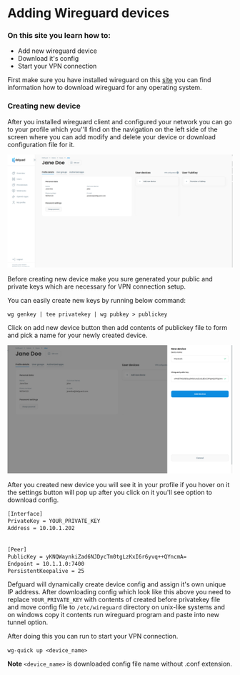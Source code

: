 # Adding Wireguard devices

### On this site you learn how to:

* Add new wireguard device
* Download it's config
* Start your VPN connection

First make sure you have installed wireguard on this [site](https://www.wireguard.com/install/) you can find information how to download wireguard for any operating system.

### Creating new device

After you installed wireguard client and configured your network you can go to your profile which you''ll find on the navigation on the left side of the screen where you can add modify and delete your device or download configuration file for it.

![Profile page](../../.gitbook/assets/profile.png)

Before creating new device make you sure generated your public and private keys which are necessary for VPN connection setup.

You can easily create new keys by running below command:

```
wg genkey | tee privatekey | wg pubkey > publickey
```

Click on add new device button then add contents of publickey file to form and pick a name for your newly created device.

![New device Form](../../.gitbook/assets/adddevice.png)

After you created new device you will see it in your profile if you hover on it the settings button will pop up after you click on it you'll see option to download config.

```
[Interface]
PrivateKey = YOUR_PRIVATE_KEY
Address = 10.10.1.202


[Peer]
PublicKey = yKNQWaynkiZad6NJDycTm0tgLzKxI6r6yvq++QYncmA=
Endpoint = 10.1.1.0:7400
PersistentKeepalive = 25
```

Defguard will dynamically create device config and assign it's own unique IP address. After downloading config which look like this above you need to replace `YOUR_PRIVATE_KEY` with contents of created before privatekey file and move config file to `/etc/wireguard` directory on unix-like systems and on windows copy it contents run wireguard program and paste into new tunnel option.

After doing this you can run to start your VPN connection.

`wg-quick up <device_name>`

**Note** `<device_name>` is downloaded config file name without .conf extension.
